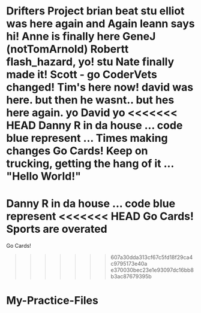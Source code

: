 Drifters Project
brian beat stu
elliot was here again and Again
leann says hi!
Anne is finally here
GeneJ (notTomArnold)
Robertt flash_hazard, yo!
stu
Nate finally made it!
Scott - go CoderVets
changed!
Tim's here now!
david was here. but then he wasnt.. but hes here again. 
yo
David
yo
<<<<<<< HEAD
Danny R in da house ... code blue represent ... Times making changes
Go Cards!
Keep on trucking, getting the hang of it ... "Hello World!"
=======
Danny R in da house ... code blue represent
<<<<<<< HEAD
Go Cards! 
Sports are overated 
=======
Go Cards!
>>>>>>> 607a30dda313cf67c5fd18f29ca4c9795173e40a
>>>>>>> e370030bec23e1e93097dc16bb8b3ac87679395b
# My-Practice-Files
